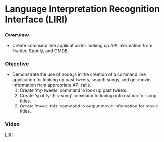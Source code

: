 # Language Interpretation Recognition Interface (LIRI)

### Overview
* Create command line application for looking up API information from Twitter, Spotify, and OMDB.

### Objective
* Demonstrate the use of node.js in the creation of a command line application for looking up past tweets, search songs, and get movie information from appropriate API calls.
  1. Create ‘my-tweets’ command to look up past tweets.
  2. Create ‘spotify-this-song’ command to lookup information for song titles.
  3. Create ‘movie-this’ command to output movie information for movie titles.
  
### Video
[LIRI](https://youtu.be/tnJnjrRQo2w)
